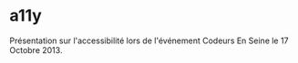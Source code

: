 a11y
====

Présentation sur l'accessibilité lors de l'événement Codeurs En Seine le 17 Octobre 2013.
